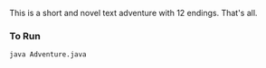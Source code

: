 This is a short and novel text adventure with 12 endings. That's all.

### To Run

`java Adventure.java`
